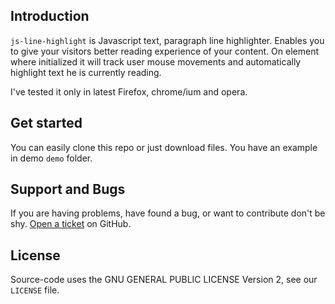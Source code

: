 ## Introduction
`js-line-highlight` is Javascript text, paragraph line highlighter. 
Enables you to give your visitors better reading experience of your content. 
On element where initialized it will track user mouse movements and automatically 
highlight text he is currently reading.

I've tested it only in latest Firefox, chrome/ium and opera.

## Get started
You can easily clone this repo or just download files.
You have an example in demo `demo` folder.

## Support and Bugs
If you are having problems, have found a bug, or want to contribute don't be shy.
[Open a ticket](https://github.com/LogIN-/js-line-highlight/issues) on GitHub.

## License
Source-code uses the GNU GENERAL PUBLIC LICENSE Version 2, see our `LICENSE` file.